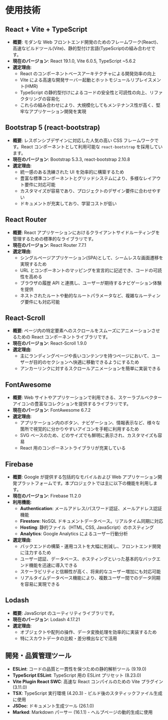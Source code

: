 # 使用技術

## React + Vite + TypeScript

- **概要**: モダンな Web フロントエンド開発のためのフレームワーク(React)、高速なビルドツール(Vite)、静的型付け言語(TypeScript)の組み合わせです。
- **現在のバージョン**: React 19.1.0, Vite 6.0.5, TypeScript ~5.6.2
- **選定理由**:
  - React のコンポーネントベースアーキテクチャによる開発効率の向上
  - Vite による高速な開発サーバー起動とホットモジュールリプレイスメント(HMR)
  - TypeScript の静的型付けによるコードの安全性と可読性の向上、リファクタリングの容易化
  - これらの組み合わせにより、大規模化してもメンテナンス性が高く、堅牢なアプリケーション開発を実現

## Bootstrap 5 (react-bootstrap)

- **概要**: レスポンシブデザインに対応した人気の高い CSS フレームワークです。React コンポーネントとして利用可能な `react-bootstrap` を採用しています。
- **現在のバージョン**: Bootstrap 5.3.3, react-bootstrap 2.10.8
- **選定理由**:
  - 統一感のある洗練された UI を効率的に構築するため
  - 豊富な標準コンポーネントとグリッドシステムにより、多様なレイアウト要件に対応可能
  - カスタマイズが容易であり、プロジェクトのデザイン要件に合わせやすい
  - ドキュメントが充実しており、学習コストが低い

## React Router

- **概要**: React アプリケーションにおけるクライアントサイドルーティングを管理するための標準的なライブラリです。
- **現在のバージョン**: React Router 7.7.1
- **選定理由**:
  - シングルページアプリケーション(SPA)として、シームレスな画面遷移を実現するため
  - URL とコンポーネントのマッピングを宣言的に記述でき、コードの可読性を高める
  - ブラウザの履歴 API と連携し、ユーザーが期待するナビゲーション体験を提供
  - ネストされたルートや動的なルートパラメータなど、複雑なルーティング要件にも対応可能

## React-Scroll

- **概要**: ページ内の特定要素へのスクロールをスムーズにアニメーションさせるための React コンポーネントライブラリです。
- **現在のバージョン**: React-Scroll 1.9.0
- **選定理由**:
  - 主にランディングページや長いコンテンツを持つページにおいて、ユーザーが目的のセクションへ快適に移動できるようにするため
  - アンカーリンクに対するスクロールアニメーションを簡単に実装できる

## FontAwesome

- **概要**: Web サイトやアプリケーションで利用できる、スケーラブルベクターアイコンの豊富なコレクションを提供するライブラリです。
- **現在のバージョン**: FontAwesome 6.7.2
- **選定理由**:
  - アプリケーション内のボタン、ナビゲーション、情報表示など、様々な箇所で視覚的に分かりやすいアイコンを手軽に利用するため
  - SVG ベースのため、どのサイズでも鮮明に表示され、カスタマイズも容易
  - React 用のコンポーネントライブラリが充実している

## Firebase

- **概要**: Google が提供する包括的なモバイルおよび Web アプリケーション開発プラットフォームです。本プロジェクトでは主に以下の機能を利用します。
- **現在のバージョン**: Firebase 11.2.0
- **利用機能**:
  - **Authentication**: メールアドレス/パスワード認証、メールアドレス認証機能
  - **Firestore**: NoSQL ドキュメントデータベース。リアルタイム同期に対応
  - **Hosting**: 静的ファイル（HTML, CSS, JavaScript）のホスティング
  - **Analytics**: Google Analytics によるユーザー行動分析
- **選定理由**:
  - バックエンドの構築・運用コストを大幅に削減し、フロントエンド開発に注力するため
  - ユーザー認証、データベース、ホスティングといった基本的なバックエンド機能を迅速に導入できる
  - スケーラビリティと信頼性が高く、将来的なユーザー増加にも対応可能
  - リアルタイムデータベース機能により、複数ユーザー間でのデータ同期を容易に実現できる

## Lodash

- **概要**: JavaScript のユーティリティライブラリです。
- **現在のバージョン**: Lodash 4.17.21
- **選定理由**:
  - オブジェクトや配列の操作、データ変換処理を効率的に実装するため
  - 特にスカウトデータの比較・差分検出などで活用

## 開発・品質管理ツール

- **ESLint**: コードの品質と一貫性を保つための静的解析ツール (9.19.0)
- **TypeScript ESLint**: TypeScript 用の ESLint プリセット (8.23.0)
- **Vite Plugin React SWC**: 高速な React コンパイルのための Vite プラグイン (3.11.0)
- **TSX**: TypeScript 実行環境 (4.20.3) - ビルド後のスタティックファイル生成に使用
- **JSDoc**: ドキュメント生成ツール (26.1.0)
- **Marked**: Markdown パーサー (16.1.1) - ヘルプページの動的生成に使用
